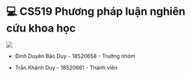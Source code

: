 # 💻 CS519 Phương pháp luận nghiên cứu khoa học

![](https://portal.uit.edu.vn/Styles/profi/images/logo186x150.png)


+ Đinh Duyên Bảo Duy - 18520658 - Trưởng nhóm

+ Trần Khánh Duy - 18520661 - Thành viên
